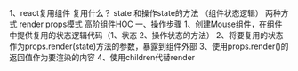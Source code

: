 1、react复用组件
复用什么？
state 和操作state的方法 （组件状态逻辑）
两种方式
render props模式  高阶组件HOC
一、操作步骤
1、创建Mouse组件，在组件中提供复用的状态逻辑代码（1、状态 2、操作状态的方法）
2、将要复用的状态作为props.render(state)方法的参数，暴露到组件外部
3、使用props.render()的返回值作为要渲染的内容
4、使用children代替render
